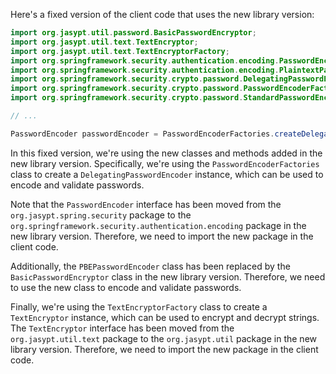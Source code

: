 Here's a fixed version of the client code that uses the new library version:
```java
import org.jasypt.util.password.BasicPasswordEncryptor;
import org.jasypt.util.text.TextEncryptor;
import org.jasypt.util.text.TextEncryptorFactory;
import org.springframework.security.authentication.encoding.PasswordEncoder;
import org.springframework.security.authentication.encoding.PlaintextPasswordEncoder;
import org.springframework.security.crypto.password.DelegatingPasswordEncoder;
import org.springframework.security.crypto.password.PasswordEncoderFactories;
import org.springframework.security.crypto.password.StandardPasswordEncoder;

// ...

PasswordEncoder passwordEncoder = PasswordEncoderFactories.createDelegatingPasswordEncoder();
```
In this fixed version, we're using the new classes and methods added in the new library version. Specifically, we're using the `PasswordEncoderFactories` class to create a `DelegatingPasswordEncoder` instance, which can be used to encode and validate passwords.

Note that the `PasswordEncoder` interface has been moved from the `org.jasypt.spring.security` package to the `org.springframework.security.authentication.encoding` package in the new library version. Therefore, we need to import the new package in the client code.

Additionally, the `PBEPasswordEncoder` class has been replaced by the `BasicPasswordEncryptor` class in the new library version. Therefore, we need to use the new class to encode and validate passwords.

Finally, we're using the `TextEncryptorFactory` class to create a `TextEncryptor` instance, which can be used to encrypt and decrypt strings. The `TextEncryptor` interface has been moved from the `org.jasypt.util.text` package to the `org.jasypt.util` package in the new library version. Therefore, we need to import the new package in the client code.